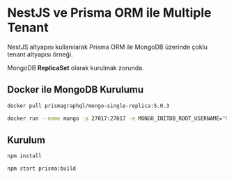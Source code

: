 # NestJS ve Prisma ORM ile Multiple Tenant

NestJS altyapısı kullanılarak Prisma ORM ile MongoDB üzerinde çoklu tenant altyapısı örneği.

MongoDB **ReplicaSet** olarak kurulmak zorunda.

## Docker ile MongoDB Kurulumu

```bash
docker pull prismagraphql/mongo-single-replica:5.0.3
```

```bash
docker run --name mongo -p 27017:27017 -e MONGO_INITDB_ROOT_USERNAME="hasankoc" -e MONGO_INITDB_ROOT_PASSWORD="123123" -d prismagraphql mongo-single-replica:5.0.3
```

## Kurulum

```bash
npm install
```

```bash
npm start prisma:build
```
